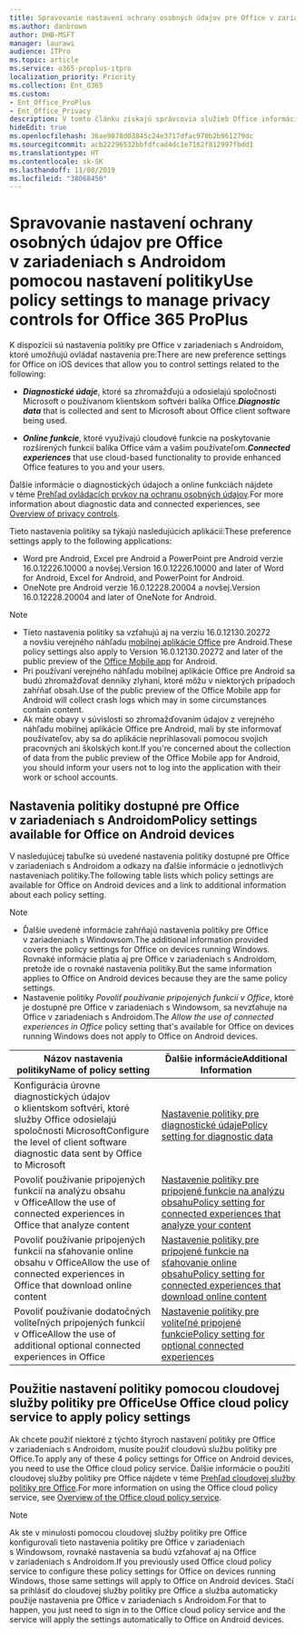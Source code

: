 ```yaml
---
title: Spravovanie nastavení ochrany osobných údajov pre Office v zariadeniach s Androidom pomocou nastavení politiky
ms.author: danbrown
author: DHB-MSFT
manager: laurawi
audience: ITPro
ms.topic: article
ms.service: o365-proplus-itpro
localization_priority: Priority
ms.collection: Ent_O365
ms.custom:
- Ent_Office_ProPlus
- Ent_Office_Privacy
description: V tomto článku získajú správcovia služieb Office informácie o postupoch spravovania nastavení ochrany osobných údajov pre Office v zariadeniach s Androidom.
hideEdit: true
ms.openlocfilehash: 36ae9878d03845c24e3717dfac970b2b961279dc
ms.sourcegitcommit: acb22296532bbfdfcad4dc1e7162f812997fbdd1
ms.translationtype: HT
ms.contentlocale: sk-SK
ms.lasthandoff: 11/08/2019
ms.locfileid: "38068450"
---
```

# <a name="use-policy-settings-to-manage-privacy-controls-for-office-on-android-devices"></a><span data-ttu-id="9f83f-103">Spravovanie nastavení ochrany osobných údajov pre Office v zariadeniach s Androidom pomocou nastavení politiky</span><span class="sxs-lookup"><span data-stu-id="9f83f-103">Use policy settings to manage privacy controls for Office 365 ProPlus</span></span>

<span data-ttu-id="9f83f-104">K dispozícii sú nastavenia politiky pre Office v zariadeniach s Androidom, ktoré umožňujú ovládať nastavenia pre:</span><span class="sxs-lookup"><span data-stu-id="9f83f-104">There are new preference settings for Office on iOS devices that allow you to control settings related to the following:</span></span>

- <span data-ttu-id="9f83f-105">***Diagnostické údaje***, ktoré sa zhromažďujú a odosielajú spoločnosti Microsoft o používanom klientskom softvéri balíka Office.</span><span class="sxs-lookup"><span data-stu-id="9f83f-105">***Diagnostic data*** that is collected and sent to Microsoft about Office client software being used.</span></span>

- <span data-ttu-id="9f83f-106">***Online funkcie***, ktoré využívajú cloudové funkcie na poskytovanie rozšírených funkcií balíka Office vám a vašim používateľom.</span><span class="sxs-lookup"><span data-stu-id="9f83f-106">***Connected experiences*** that use cloud-based functionality to provide enhanced Office features to you and your users.</span></span>

<span data-ttu-id="9f83f-107">Ďalšie informácie o diagnostických údajoch a online funkciách nájdete v téme [Prehľad ovládacích prvkov na ochranu osobných údajov](overview-privacy-controls.md).</span><span class="sxs-lookup"><span data-stu-id="9f83f-107">For more information about diagnostic data and connected experiences, see [Overview of privacy controls](overview-privacy-controls.md).</span></span>

<span data-ttu-id="9f83f-108">Tieto nastavenia politiky sa týkajú nasledujúcich aplikácií:</span><span class="sxs-lookup"><span data-stu-id="9f83f-108">These preference settings apply to the following applications:</span></span>
- <span data-ttu-id="9f83f-109">Word pre Android, Excel pre Android a PowerPoint pre Android verzie 16.0.12226.10000 a novšej.</span><span class="sxs-lookup"><span data-stu-id="9f83f-109">Version 16.0.12226.10000 and later of Word for Android, Excel for Android, and PowerPoint for Android.</span></span>
- <span data-ttu-id="9f83f-110">OneNote pre Android verzie 16.0.12228.20004 a novšej.</span><span class="sxs-lookup"><span data-stu-id="9f83f-110">Version 16.0.12228.20004 and later of OneNote for Android.</span></span>

> [!NOTE]
>- <span data-ttu-id="9f83f-111">Tieto nastavenia politiky sa vzťahujú aj na verziu 16.0.12130.20272 a novšiu verejného náhľadu [mobilnej aplikácie Office](https://techcommunity.microsoft.com/t5/Office-Apps-Blog/Introducing-Office-Your-new-go-to-mobile-app-for-getting-work/ba-p/977172) pre Android.</span><span class="sxs-lookup"><span data-stu-id="9f83f-111">These policy settings also apply to Version 16.0.12130.20272 and later of the public preview of the [Office Mobile app](https://techcommunity.microsoft.com/t5/Office-Apps-Blog/Introducing-Office-Your-new-go-to-mobile-app-for-getting-work/ba-p/977172) for Android.</span></span>
>- <span data-ttu-id="9f83f-112">Pri používaní verejného náhľadu mobilnej aplikácie Office pre Android sa budú zhromažďovať denníky zlyhaní, ktoré môžu v niektorých prípadoch zahŕňať obsah.</span><span class="sxs-lookup"><span data-stu-id="9f83f-112">Use of the public preview of the Office Mobile app for Android will collect crash logs which may in some circumstances contain content.</span></span>
>- <span data-ttu-id="9f83f-113">Ak máte obavy v súvislosti so zhromažďovaním údajov z verejného náhľadu mobilnej aplikácie Office pre Android, mali by ste informovať používateľov, aby sa do aplikácie neprihlasovali pomocou svojich pracovných ani školských kont.</span><span class="sxs-lookup"><span data-stu-id="9f83f-113">If you're concerned about the collection of data from the public preview of the Office Mobile app for Android, you should inform your users not to log into the application with their work or school accounts.</span></span>

## <a name="policy-settings-available-for-office-on-android-devices"></a><span data-ttu-id="9f83f-114">Nastavenia politiky dostupné pre Office v zariadeniach s Androidom</span><span class="sxs-lookup"><span data-stu-id="9f83f-114">Policy settings available for Office on Android devices</span></span>

<span data-ttu-id="9f83f-115">V nasledujúcej tabuľke sú uvedené nastavenia politiky dostupné pre Office v zariadeniach s Androidom a odkazy na ďalšie informácie o jednotlivých nastaveniach politiky.</span><span class="sxs-lookup"><span data-stu-id="9f83f-115">The following table lists which policy settings are available for Office on Android devices and a link to additional information about each policy setting.</span></span>

> [!NOTE]
>- <span data-ttu-id="9f83f-116">Ďalšie uvedené informácie zahŕňajú nastavenia politiky pre Office v zariadeniach s Windowsom.</span><span class="sxs-lookup"><span data-stu-id="9f83f-116">The additional information provided covers the policy settings for Office on devices running Windows.</span></span> <span data-ttu-id="9f83f-117">Rovnaké informácie platia aj pre Office v zariadeniach s Androidom, pretože ide o rovnaké nastavenia politiky.</span><span class="sxs-lookup"><span data-stu-id="9f83f-117">But the same information applies to Office on Android devices because they are the same policy settings.</span></span>
>- <span data-ttu-id="9f83f-118">Nastavenie politiky *Povoliť používanie pripojených funkcií v Office*, ktoré je dostupné pre Office v zariadeniach s Windowsom, sa nevzťahuje na Office v zariadeniach s Androidom.</span><span class="sxs-lookup"><span data-stu-id="9f83f-118">The *Allow the use of connected experiences in Office* policy setting that's available for Office on devices running Windows does not apply to Office on Android devices.</span></span> 


|<span data-ttu-id="9f83f-119">Názov nastavenia politiky</span><span class="sxs-lookup"><span data-stu-id="9f83f-119">Name of policy setting</span></span>  |<span data-ttu-id="9f83f-120">Ďalšie informácie</span><span class="sxs-lookup"><span data-stu-id="9f83f-120">Additional Information</span></span> |
|---------|---------|
|<span data-ttu-id="9f83f-121">Konfigurácia úrovne diagnostických údajov o klientskom softvéri, ktoré služby Office odosielajú spoločnosti Microsoft</span><span class="sxs-lookup"><span data-stu-id="9f83f-121">Configure the level of client software diagnostic data sent by Office to Microsoft</span></span>|[<span data-ttu-id="9f83f-122">Nastavenie politiky pre diagnostické údaje</span><span class="sxs-lookup"><span data-stu-id="9f83f-122">Policy setting for diagnostic data</span></span>](manage-privacy-controls.md#policy-setting-for-diagnostic-data)         |
|<span data-ttu-id="9f83f-123">Povoliť používanie pripojených funkcií na analýzu obsahu v Office</span><span class="sxs-lookup"><span data-stu-id="9f83f-123">Allow the use of connected experiences in Office that analyze content</span></span>| [<span data-ttu-id="9f83f-124">Nastavenie politiky pre pripojené funkcie na analýzu obsahu</span><span class="sxs-lookup"><span data-stu-id="9f83f-124">Policy setting for connected experiences that analyze your content</span></span>](manage-privacy-controls.md#policy-setting-for-connected-experiences-that-analyze-your-content)        |
|<span data-ttu-id="9f83f-125">Povoliť používanie pripojených funkcií na sťahovanie online obsahu v Office</span><span class="sxs-lookup"><span data-stu-id="9f83f-125">Allow the use of connected experiences in Office that download online content</span></span> |[<span data-ttu-id="9f83f-126">Nastavenie politiky pre pripojené funkcie na sťahovanie online obsahu</span><span class="sxs-lookup"><span data-stu-id="9f83f-126">Policy setting for connected experiences that download online content</span></span>](manage-privacy-controls.md#policy-setting-for-connected-experiences-that-download-online-content)         |
|<span data-ttu-id="9f83f-127">Povoliť používanie dodatočných voliteľných pripojených funkcií v Office</span><span class="sxs-lookup"><span data-stu-id="9f83f-127">Allow the use of additional optional connected experiences in Office</span></span> |[<span data-ttu-id="9f83f-128">Nastavenie politiky pre voliteľné pripojené funkcie</span><span class="sxs-lookup"><span data-stu-id="9f83f-128">Policy setting for optional connected experiences</span></span>](manage-privacy-controls.md#policy-setting-for-optional-connected-experiences)|



## <a name="use-office-cloud-policy-service-to-apply-policy-settings"></a><span data-ttu-id="9f83f-129">Použitie nastavení politiky pomocou cloudovej služby politiky pre Office</span><span class="sxs-lookup"><span data-stu-id="9f83f-129">Use Office cloud policy service to apply policy settings</span></span>

<span data-ttu-id="9f83f-130">Ak chcete použiť niektoré z týchto štyroch nastavení politiky pre Office v zariadeniach s Androidom, musíte použiť cloudovú službu politiky pre Office.</span><span class="sxs-lookup"><span data-stu-id="9f83f-130">To apply any of these 4 policy settings for Office on Android devices, you need to use the Office cloud policy service.</span></span> <span data-ttu-id="9f83f-131">Ďalšie informácie o použití cloudovej služby politiky pre Office nájdete v téme [Prehľad cloudovej služby politiky pre Office](../overview-office-cloud-policy-service.md).</span><span class="sxs-lookup"><span data-stu-id="9f83f-131">For more information on using the Office cloud policy service, see [Overview of the Office cloud policy service](../overview-office-cloud-policy-service.md).</span></span>

> [!NOTE]
> <span data-ttu-id="9f83f-132">Ak ste v minulosti pomocou cloudovej služby politiky pre Office konfigurovali tieto nastavenia politiky pre Office v zariadeniach s Windowsom, rovnaké nastavenia sa budú vzťahovať aj na Office v zariadeniach s Androidom.</span><span class="sxs-lookup"><span data-stu-id="9f83f-132">If you previously used Office cloud policy service to configure these policy settings for Office on devices running Windows, those same settings will apply to Office on Android devices.</span></span> <span data-ttu-id="9f83f-133">Stačí sa prihlásiť do cloudovej služby politiky pre Office a služba automaticky použije nastavenia pre Office v zariadeniach s Androidom.</span><span class="sxs-lookup"><span data-stu-id="9f83f-133">For that to happen, you just need to sign in to the Office cloud policy service and the service will apply the settings automatically to Office on Android devices.</span></span>
